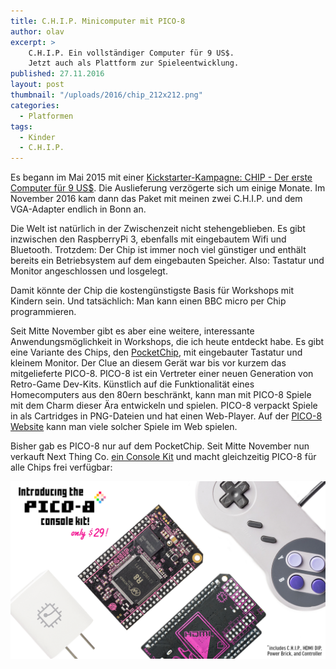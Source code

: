 ```yaml
---
title: C.H.I.P. Minicomputer mit PICO-8
author: olav
excerpt: >
    C.H.I.P. Ein vollständiger Computer für 9 US$.
    Jetzt auch als Plattform zur Spieleentwicklung.
published: 27.11.2016
layout: post
thumbnail: "/uploads/2016/chip_212x212.png"
categories:
  - Platformen
tags:
  - Kinder
  - C.H.I.P.
---
```

Es begann im Mai 2015 mit einer [Kickstarter-Kampagne: CHIP - Der erste Computer für 9 US$](https://www.kickstarter.com/projects/1598272670/chip-the-worlds-first-9-computer?lang=de). Die Auslieferung verzögerte sich um einige Monate. Im November 2016 kam dann das Paket mit meinen zwei C.H.I.P. und dem VGA-Adapter endlich in Bonn an.

Die Welt ist natürlich in der Zwischenzeit nicht stehengeblieben. Es gibt inzwischen den RaspberryPi 3, ebenfalls mit eingebautem Wifi und Bluetooth. Trotzdem: Der Chip ist immer noch viel günstiger und enthält bereits ein Betriebsystem auf dem eingebauten Speicher. Also: Tastatur und Monitor angeschlossen und losgelegt.

Damit könnte der Chip die kostengünstigste Basis für Workshops mit Kindern sein. Und tatsächlich: Man kann einen BBC micro per Chip programmieren.

Seit Mitte November gibt es aber eine weitere, interessante Anwendungsmöglichkeit in Workshops, die ich heute entdeckt habe. Es gibt eine Variante des Chips, den [PocketChip](https://getchip.com/pages/pocketchip), mit eingebauter Tastatur und kleinem Monitor. Der Clue an diesem Gerät war bis vor kurzem das mitgelieferte PICO-8. PICO-8 ist ein Vertreter einer neuen Generation von Retro-Game Dev-Kits. Künstlich auf die Funktionalität eines Homecomputers aus den 80ern beschränkt, kann man mit PICO-8 Spiele mit dem Charm dieser Ära entwickeln und spielen. PICO-8 verpackt Spiele in als Cartridges in PNG-Dateien und hat einen Web-Player. Auf der [PICO-8 Website](http://www.lexaloffle.com/pico-8.php) kann man viele solcher Spiele im Web spielen.

Bisher gab es PICO-8 nur auf dem PocketChip. Seit Mitte November nun verkauft Next Thing Co. [ein Console Kit](http://blog.nextthing.co/pico-8-now-free-for-all-c-h-i-p-s/) und macht gleichzeitig PICO-8 für alle Chips frei verfügbar:

<div><img src="/uploads/2016/console-kit-carousel2.png"></div>
